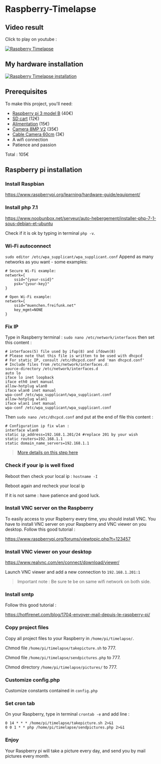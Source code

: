 # Raspberry-Timelapse
## Video result
Click to play on youtube :

[![Raspberry Timelapse](https://i.ytimg.com/vi/mRkYEhcqUxs/sddefault.jpg)](https://www.youtube.com/watch?v=mRkYEhcqUxs)

## My hardware installation

[![Raspberry Timelapse installation](https://img11.hostingpics.net/pics/990605raspberrypitimelapse.jpg)](https://www.hostingpics.net/viewer.php?id=990605raspberrypitimelapse.jpg)




## Prerequisites
To make this project, you'll need:
* [Raspberry pi 3 model B](https://www.adafruit.com/product/3055) (40€)
* [SD cart](http://boutique.semageek.com/fr/773-micro-sd-16-gb-avec-adaptater-sd-et-os-noobs.html) (12€)
* [Alimentation](http://boutique.semageek.com/fr/723-alimentation-raspberry-pi3-5v-25a-micro-usb.html) (15€)
* [Camera 8MP V2](http://boutique.semageek.com/fr/781-module-camera-8mp-v2-pour-raspberry-pi.html) (35€)
* [Cable Camera 60cm](http://boutique.semageek.com/fr/365-cable-flex-610mm-pour-camera-raspberry-pi.html) (3€)
* A wifi connection
* Patience and passion

Total : 105€
##
## Raspberry pi installation
### Install Raspbian
https://www.raspberrypi.org/learning/hardware-guide/equipment/

### Install php 7.1
https://www.noobunbox.net/serveur/auto-hebergement/installer-php-7-1-sous-debian-et-ubuntu

Check if it is ok by typing in terminal `php -v`.

### Wi-Fi autoconnect

`sudo editor /etc/wpa_supplicant/wpa_supplicant.conf`
Append as many networks as you want - some examples:

```
# Secure Wi-Fi example:
network={
    ssid="{your-ssid}"
    psk="{your-key}"
}

# Open Wi-Fi example:
network={
    ssid="muenchen.freifunk.net"
    key_mgmt=NONE
}
```

### Fix IP
Type in Raspberry terminal :
`sudo nano /etc/network/interfaces` then set this content :
```
# interfaces(5) file used by ifup(8) and ifdown(8)
# Please note that this file is written to be used with dhcpcd
# For static IP, consult /etc/dhcpcd.conf and 'man dhcpcd.conf'
# Include files from /etc/network/interfaces.d:
source-directory /etc/network/interfaces.d
auto lo
iface lo inet loopback
iface eth0 inet manual
allow-hotplug wlan0
iface wlan0 inet manual
wpa-conf /etc/wpa_supplicant/wpa_supplicant.conf
allow-hotplug wlan1
iface wlan1 inet manual
wpa-conf /etc/wpa_supplicant/wpa_supplicant.conf
```

Then `sudo nano /etc/dhcpcd.conf` and put at the end of file this content :
```
# Configuration ip fix wlan :
interface wlan0
static ip_address=192.168.1.201/24 #replace 201 by your wish
static routers=192.168.1.1
static domain_name_servers=192.168.1.1
```
> [More details on this step here](http://limen-arcanum.fr/2016/03/raspberry-3-et-ip-fixe-en-wifi/)


### Check if your ip is well fixed
Reboot then check your local ip : `hostname -I` 

Reboot again and recheck your local ip

If it is not same : have patience and good luck.


### Install VNC server on the Raspberry
To easily access to your Rspberry every time, you should install VNC. You have to install VNC server on your Raspberry and VNC viewer on you desktop. Follow this good tutorial :

https://www.raspberrypi.org/forums/viewtopic.php?t=123457

### Install VNC viewer on your desktop
https://www.realvnc.com/en/connect/download/viewer/

Launch VNC viewer and add a new connection to `192.168.1.201:1`

> Important note : Be sure te be on same wifi network on both side.

### Install smtp
Follow this good tutorial :

https://hotfirenet.com/blog/1704-envoyer-mail-depuis-le-raspberry-pi/


### Copy project files
Copy all project files to your Raspberry in `/home/pi/timelapse/`.

Chmod file `/home/pi/timelapse/takepicture.sh` to 777.

Chmod file `/home/pi/timelapse/sendpictures.php` to 777.

Chmod directory `/home/pi/timelapse/pictures/` to 777.

### Customize config.php
Customize constants contained in `config.php`

### Set cron tab
On your Raspberry, type in terminal `crontab -e` and add line :
```
0 14 * * * /home/pi/timelapse/takepicture.sh 2>&1
0 0 1 * * php /home/pi/timelapse/sendpictures.php 2>&1
```

### Enjoy
Your Raspberry pi will take a picture every day, and send you by mail pictures every month.